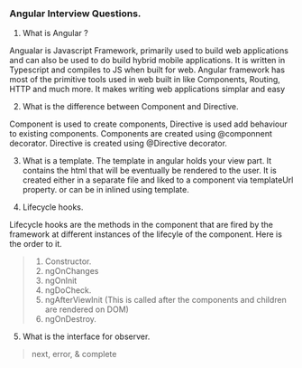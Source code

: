 ### Angular Interview Questions.

1. What is Angular ?

Angualar is Javascript Framework, primarily used to build web applications and can also be used to do build hybrid mobile applications. It is written in Typescript and compiles to JS when built for web.
Angular framework has most of the primitive tools used in web built in like Components, Routing, HTTP and much more. 
It makes writing web applications simplar and easy


2. What is the difference between Component and Directive.

Component is used to create components, Directive is used add behaviour to existing components. 
Components are created using @componnent decorator. Directive is created using @Directive decorator.

3. What is a template. 
The template in angular holds your view part. It contains the html that will be eventually be rendered to the user. It is created either in a separate file and liked to a component via templateUrl property. or can be in inlined using template. 


4. Lifecycle hooks. 

Lifecycle hooks are the methods in the component that are fired by the framework at different instances of the lifecyle of the component. Here is the order to it. 
> 1. Constructor. 
> 2. ngOnChanges
> 3. ngOnInit
> 4. ngDoCheck.
> 5. ngAfterViewInit (This is called after the components and children are rendered on DOM)
> 6. ngOnDestroy.

5. What is the interface for observer. 
> next, error, & complete
